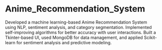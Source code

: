 # Anime_Recommendation_System
Developed a machine learning-based Anime Recommendation System using NLP, sentiment analysis, and category segmentation. Implemented self-improving algorithms for better accuracy with user interactions. Built a Tkinter-based UI, used MongoDB for data management, and applied Scikit-learn for sentiment analysis and predictive modeling.
